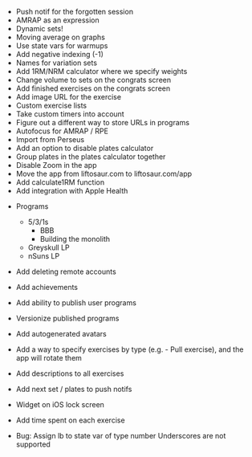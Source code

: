 - Push notif for the forgotten session
- AMRAP as an expression
- Dynamic sets!
- Moving average on graphs
- Use state vars for warmups
- Add negative indexing (-1)
- Names for variation sets
- Add 1RM/NRM calculator where we specify weights
- Change volume to sets on the congrats screen
- Add finished exercises on the congrats screen
- Add image URL for the exercise
- Custom exercise lists
- Take custom timers into account
- Figure out a different way to store URLs in programs
- Autofocus for AMRAP / RPE
- Import from Perseus
- Add an option to disable plates calculator
- Group plates in the plates calculator together
- Disable Zoom in the app
- Move the app from liftosaur.com to liftosaur.com/app
- Add calculate1RM function
- Add integration with Apple Health

* Programs
  - 5/3/1s
    - BBB
    - Building the monolith
  - Greyskull LP
  - nSuns LP
* Add deleting remote accounts
* Add achievements
* Add ability to publish user programs
* Versionize published programs
* Add autogenerated avatars
* Add a way to specify exercises by type (e.g. - Pull exercise), and the app will rotate them
* Add descriptions to all exercises
* Add next set / plates to push notifs
* Widget on iOS lock screen
* Add time spent on each exercise

* Bug:
  Assign lb to state var of type number
  Underscores are not supported
